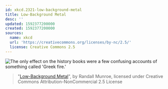```yaml
---
id: xkcd.2321-low-background-metal
title: Low-Background Metal
desc: ''
updated: 1592377200000
created: 1592377200000
sources:
  name: xkcd
  url: 'https://creativecommons.org/licenses/by-nc/2.5/'
  license: Creative Commons 2.5
---
```

![The only effect on the history books were a few confusing accounts of something called 'Greek fire.'](https://imgs.xkcd.com/comics/low_background_metal.png)
> "[Low-Background Metal](https://xkcd.com/2321/)", by Randall Munroe, licensed under Creative Commons Attribution-NonCommercial 2.5 License
